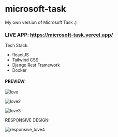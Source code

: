 # microsoft-task
My own version of Microsoft Task :)
### LIVE APP: https://microsoft-task.vercel.app/
Tech Stack:
- ReactJS
- Tailwind CSS
- Django Rest Framework
- Docker


#### PREVIEW:

![love](https://user-images.githubusercontent.com/74728805/151012484-e4832059-a9f6-47eb-ad11-0baf291e7c4b.png)

![love2](https://user-images.githubusercontent.com/74728805/151012493-e89b5460-350b-4d69-aaca-6486d23c1b3d.png)

![love3](https://user-images.githubusercontent.com/74728805/151012505-7a9bdc09-9c04-429e-965b-46ba8575b0da.png)


RESPONSIVE DESIGN:

![responsive_love4](https://user-images.githubusercontent.com/74728805/151012518-00a2516f-dd16-427c-b676-806de897bcae.png)

